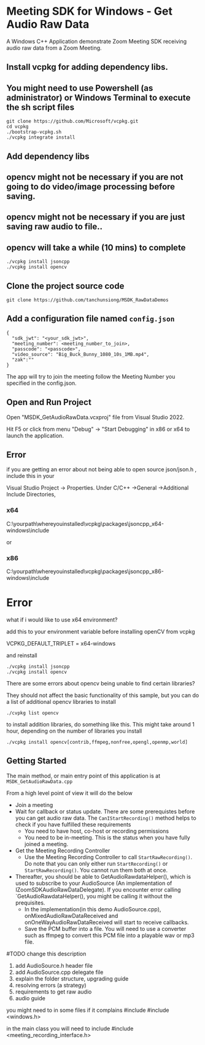 # Meeting SDK for Windows - Get Audio Raw Data

A Windows C++ Application demonstrate Zoom Meeting SDK receiving audio raw data from a Zoom Meeting.

## Install vcpkg for adding dependency libs.
## You might need to use Powershell (as administrator) or Windows Terminal to execute the sh script files
```
git clone https://github.com/Microsoft/vcpkg.git
cd vcpkg
./bootstrap-vcpkg.sh
./vcpkg integrate install
```

## Add dependency libs
## opencv might not be necessary if you are not going to do video/image processing before saving.
## opencv might not be necessary if you are just saving raw audio to file..
## opencv will take a while (10 mins) to complete

```
./vcpkg install jsoncpp
./vcpkg install opencv 
```

## Clone the project source code

```
git clone https://github.com/tanchunsiong/MSDK_RawDataDemos
```

## Add a configuration file named `config.json`

```
{
  "sdk_jwt": "<your_sdk_jwt>",
  "meeting_number": <meeting_number_to_join>,
  "passcode": "<passcode>",
  "video_source": "Big_Buck_Bunny_1080_10s_1MB.mp4",
  "zak":""
}
```

The app will try to join the meeting follow the Meeting Number you specified in the config.json. 

## Open and Run Project

Open "MSDK_GetAudioRawData.vcxproj" file from Visual Studio 2022.

Hit F5 or click from menu "Debug" -> "Start Debugging" in x86 or x64 to launch the application.


## Error

if you are getting an error about not being able to open source json/json.h , include this in your

Visual Studio Project -> Properties. Under C/C++ ->General ->Additional Include Directories,

 ### x64
 C:\yourpath\whereyouinstalled\vcpkg\packages\jsoncpp_x64-windows\include
 
 or

 ### x86
 C:\yourpath\whereyouinstalled\vcpkg\packages\jsoncpp_x86-windows\include

  # Error

  what if i would like to use x64 environment?

  add this to your environment variable before installing openCV from vcpkg

  VCPKG_DEFAULT_TRIPLET = x64-windows

  and reinstall

  ```
  ./vcpkg install jsoncpp
  ./vcpkg install opencv
  ```

  There are some errors about opencv being unable to find certain libraries?

  They should not affect the basic functionality of this sample, but you can do a list of additional opencv libraries to install
  ```
  ./cvpkg list opencv
  ```

  to install addition libraries, do something like this. This might take around 1 hour, depending on the number of libraries you install
  ```
  ./vcpkg install opencv[contrib,ffmpeg,nonfree,opengl,openmp,world]
  ```
## Getting Started

The main method, or main entry point of this application is at `MSDK_GetAudioRawData.cpp`

From a high level point of view it will do the below

- Join a meeting
- Wait for callback or status update. There are some prerequistes before you can get audio raw data. The `CanIStartRecording()` method helps to check if you have fulfilled these requirements
  - You need to have host, co-host or recording permissions
  - You need to be in-meeting. This is the status when you have fully joined a meeting.
- Get the Meeting Recording Controller
  - Use the Meeting Recording Controller to call `StartRawRecording()`. Do note that you can only either run `StartRecording()` or `StartRawRecording()`. You cannot run them both at once.
- Thereafter, you should be able to GetAudioRawdataHelper(), which is used to subscribe to your AudioSource (An implementation of IZoomSDKAudioRawDataDelegate). If you encounter error calling `GetAudioRawdataHelper(), you might be calling it without the prequisites. 
  - In the implementation(in this demo AudioSource.cpp), onMixedAudioRawDataReceived and onOneWayAudioRawDataReceived will start to receive callbacks.
  - Save the PCM buffer into a file. You will need to use a converter such as ffmpeg to convert this PCM file into a playable wav or mp3 file.

#TODO change this description

1. add AudioSource.h header file
2. add AudioSource.cpp delegate file
3. explain the folder structure, upgrading guide
4. resolving errors (a strategy)
5. requirements to get raw audio
6. audio guide

you might need to in some files if it complains
#include <cstdint>
#include <windows.h>

in the main class you will need to include
#include <meeting_recording_interface.h>
